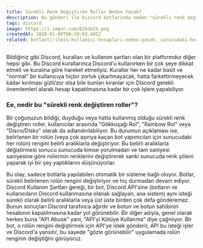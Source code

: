 ```yaml
---
title: Sürekli Renk Değiştiren Roller Neden Yasak?
description: Bu gönderi ile Discord botlarında neden "sürekli renk değiştiren" roller veya diğer bir tabir ile gökkuşağı rollerin neden yasak olduğunu öğrenebilirsiniz.
tags: discord
image: https://i.imgur.com/62kdeIh.png
createdAt: 2020-01-09T00:59:03.605Z
related: botlastirilmis-kullanici-hesaplari-neden-yasak, sunucudaki-herkese-dm-atmak-neden-yasak
---
```


Bildiğiniz gibi Discord, kuralları ve kullanım şartları olan bir platformdur diğer hepsi gibi. Bu Discord kurallarınca Discord'u kullanırken bir çok şeye dikkat etmeli ve kuralına göre hareket etmeliyiz. Kurallar her ne kadar basit ve "normal" bir kullanıcıya hiçbir zorluk çıkartmayacak, hatta farkettirmeyecek kadar kırılması gizli/zor olsa bile bunları kıranlar için Discord gerekli önemlemleri alarak hesap kapatılmasına kadar bir çok işlem yapabiliyor.

### Ee, nedir bu "sürekli renk değiştiren roller"?

Bir çoğunuzun bildiği, duyduğu veya hatta kullanmış olduğu sürekli renk değiştiren roller, kullanıcılar arasında "Gökkuşağı Rol", "Rainbow Rol" veya "Disco/Disko" olarak da adlandırılabiliyor. Bu durumun açıklaması ise, belirlenen bir rolün (veya çok aşırıya kaçan bot yapımcıları için sunucudaki her rolün) rengini belirli aralıklarla değiştiriyor. Bu belirli aralıklarla değiştirmesi sonucu sunucuda kimse yorulmadan ve tam saniyesi saniyesine göre rollerinin renklerini değiştirerek sanki sunucuda renk şöleni yaparak iyi bir şey yaptıklarını düşünüyorlar.

Bu olay, sadece botlarla yapılabilen otomatik bir sisteme bağlı oluyor. Botlar, sürekli belirlenen rolün rengini değiştiriyor ve hiç durmadan devam ediyor. Discord Kullanım Şartları gereği, bir bot, Discord API'sine (botların ve kullanıcıların Discord kullanmasına olanak sağlayan, ana sistem) aynı isteği sürekli olarak belirli aralıklarla veya üst üste birden çok defa gönderemez. Bunun sonuçları Discord tarafınca ağırdır ve botun ve botun sahibinin hesabının kapatılmasına kadar yol görünebilir. Bir diğer adıyla, genel olarak herkes buna "API Abuse" yani, "API'yi Kötüye Kullanma" diye çağrılıyor. Bir bot, o rolün rengini değiştirmek için API'ye istek gönderir, API bu isteği işler ve Discord'a yansıtır, bu sayede "gözle görünebilir" uygulamada rolün renginin değiştiğini görüyoruz.
